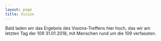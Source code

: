 ```yaml
---
layout: page
title: Vision
---
```


<p class="message">
    Bald laden wir das Ergebnis des Visions-Treffens hier hoch, das wir am letzten Tag der 109 31.01.2018, mit Menschen rund um die 109 verfassten.
</p>

